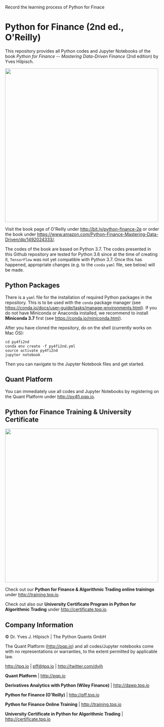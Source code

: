 Record the learning process of Python for Finace

# Python for Finance (2nd ed., O'Reilly)

This repository provides all Python codes and Jupyter Notebooks of the book _Python for Finance -- Mastering Data-Driven Finance_ (2nd edition) by Yves Hilpisch.

<img src="http://hilpisch.com/images/py4fi_2nd_shadow.png" width="500">

Visit the book page of O'Reilly under http://bit.ly/python-finance-2e or order the book under https://www.amazon.com/Python-Finance-Mastering-Data-Driven/dp/1492024333/.

The codes of the book are based on Python 3.7. The codes presented in this Github repository are tested for Python 3.6 since at the time of creating it, `TensorFlow` was not yet compatible with Python 3.7. Once this has happened, appropriate changes (e.g. to the `conda` `yaml` file, see below) will be made.

## Python Packages

There is a `yaml` file for the installation of required Python packages in the repository. This is to be used with the `conda` package manager (see https://conda.io/docs/user-guide/tasks/manage-environments.html). If you do not have Miniconda or Anaconda installed, we recommend to install **Miniconda 3.7** first (see https://conda.io/miniconda.html).

After you have cloned the repository, do on the shell (currently works on Mac OS):

    cd py4fi2nd
    conda env create -f py4fi2nd.yml
    source activate py4fi2nd
    jupyter notebook

Then you can navigate to the Jupyter Notebook files and get started.


## Quant Platform

You can immediately use all codes and Jupyter Notebooks by registering on the Quant Platform under http://py4fi.pqp.io.

## Python for Finance Training & University Certificate

<img src="http://hilpisch.com/images/finaince_visual_low.png" width="500">

Check out our **Python for Finance & Algorithmic Trading online trainings** under http://training.tpq.io.

Check out also our **University Certificate Program in Python for Algorithmic Trading** under http://certificate.tpq.io.

## Company Information

© Dr. Yves J. Hilpisch \| The Python Quants GmbH

The Quant Platform (http://pqp.io) and all codes/Jupyter notebooks come with no representations or warranties, to the extent permitted by applicable law.

http://tpq.io \| pff@tpq.io \|
http://twitter.com/dyjh

**Quant Platform** \| http://pqp.io

**Derivatives Analytics with Python (Wiley Finance)** \|
http://dawp.tpq.io

**Python for Finance (O'Reilly)** \|
http://pff.tpq.io

**Python for Finance Online Training** \|
http://training.tpq.io

**University Certificate in Python for Algorithmic Trading** \|
http://certificate.tpq.io
